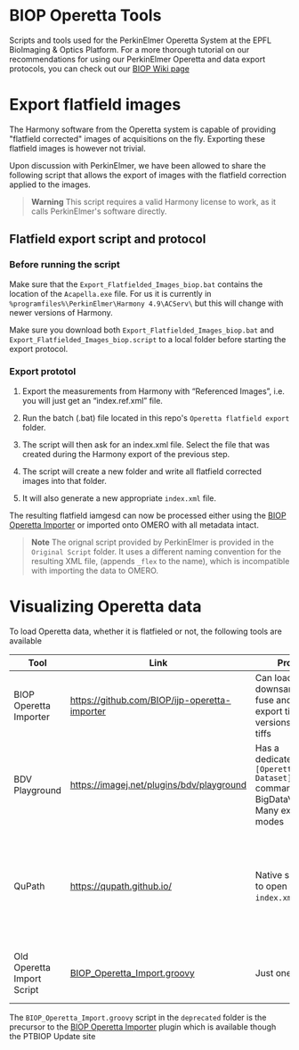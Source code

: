 # BIOP Operetta Tools

Scripts and tools used for the PerkinElmer Operetta System at the EPFL BioImaging & Optics Platform. 
For a more thorough tutorial on our recommendations for using our PerkinElmer Operetta and data export protocols, you can check out our [BIOP Wiki page](https://wiki-biop.epfl.ch/en/Microscopy/WF15-PerkinElmerOperettaCLS)

# Export flatfield images

The Harmony software from the Operetta system is capable of providing "flatfield corrected" images of acquisitions on the fly. Exporting these flatfield images is however not trivial. 

Upon discussion with PerkinElmer, we have been allowed to share the following script that allows the export of images with the flatfield correction applied to the images. 


> **Warning**
> This script requires a valid Harmony license to work, as it calls PerkinElmer's software directly. 

## Flatfield export script and protocol

### Before running the script 

Make sure that the `Export_Flatfielded_Images_biop.bat` contains the location of the `Acapella.exe` file. For us it is currently in `%programfiles%\PerkinElmer\Harmony 4.9\ACServ\` but this will change with newer versions of Harmony. 

Make sure you download both `Export_Flatfielded_Images_biop.bat` and `Export_Flatfielded_Images_biop.script` to a local folder before starting the export protocol. 

### Export prototol
1. Export the measurements from Harmony with “Referenced Images”, i.e. you will just get an “index.ref.xml” file.

2. Run the batch (.bat) file located in this repo's `Operetta flatfield export` folder.

3. The script will then ask for an index.xml file. Select the file that was created during the Harmony export of the previous step.

4. The script will create a new folder and write all flatfield corrected images into that folder.

5. It will also generate a new appropriate `index.xml` file.

The resulting flatfield iamgesd can now be processed either using the [BIOP Operetta Importer](https://github.com/BIOP/ijp-operetta-importer) or imported onto OMERO with all metadata intact. 

> **Note**
> The orignal script provided by PerkinElmer is provided in the `Original Script` folder. It uses a different naming convention for the resulting XML file, (appends `_flex` to the name), which is incompatible with importing the data to OMERO.

# Visualizing Operetta data

To load Operetta data, whether it is flatfieled or not, the following tools are available

| Tool | Link | Pros | Cons |
| -----|------|------|------|
| BIOP Operetta Importer | https://github.com/BIOP/ijp-operetta-importer | Can load, downsample, fuse and export tiled versions as tiffs | Requires yet another export. |
| BDV Playground | https://imagej.net/plugins/bdv/playground | Has a dedicated `Open [Operetta Dataset]` command for BigDataViewer. Many export modes | Visualization and export are in beta. |
| QuPath | https://qupath.github.io/ | Native support to open the `index.xml` file| Only displays individual fields (no stitching). Can become unresponsive with too many images in the QuPath project|
|Old Operetta Import Script | [BIOP_Operetta_Import.groovy](main/deprecated/BIOP_Operetta_Import.groovy) | Just one script | No longer maintained. use [BIOP Operetta Importer](https://github.com/BIOP/ijp-operetta-importer) |

The `BIOP_Operetta_Import.groovy` script in the `deprecated` folder is the precursor to the [BIOP Operetta Importer](https://github.com/BIOP/ijp-operetta-importer) plugin which is available though the PTBIOP Update site
